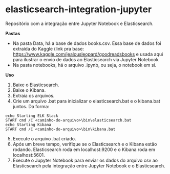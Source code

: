 # elasticsearch-integration-jupyter

Repositório com a integração entre Jupyter Notebook e Elasticsearch.

**Pastas**
<b></b>
- Na pasta Data, há a base de dados books.csv. Essa base de dados foi extraída do Kaggle (link pra base: https://www.kaggle.com/jealousleopard/goodreadsbooks e usada aqui para ilustrar o envio de dados ao Elasticsearch via Jupyter Notebook
- Na pasta notebooks, há o arquivo .ipynb, ou seja, o notebook em si.

**Uso**
<b></b>
1. Baixe o Elasticsearch.
2. Baixe o Kibana.
3. Extraia os arquivos.
4. Crie um arquivo .bat para inicializar o elasticsearch.bat e o kibana.bat juntos. Da forma:
<b></b>
```
echo Starting ELK Stack
START cmd /C <caminho-do-arquivo>\bin\elasticsearch.bat
echo Starting Kibana
START cmd /C <caminho-do-arquivo>\bin\kibana.bat
```
5. Execute o arquivo .bat criado.
6. Após um breve tempo, verifique se o Elasticsearch e o Kibana estão rodando. Elasticsearch roda em localhost:9200 e o Kibana roda em localhost:5601.
7. Execute o Jupyter Notebook para enviar os dados do arquivo csv ao Elasticsearch pela integração entre Jupyter Notebook e o Elasticsearch.
